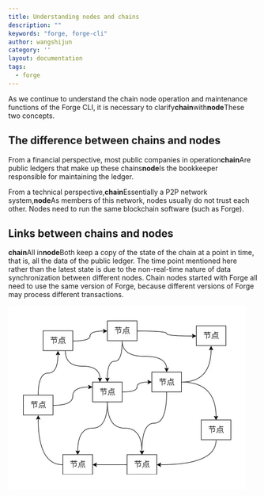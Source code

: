 ```yaml
---
title: Understanding nodes and chains
description: ""
keywords: "forge, forge-cli"
author: wangshijun
category: ''
layout: documentation
tags:
  - forge
---
```


As we continue to understand the chain node operation and maintenance functions of the Forge CLI, it is necessary to clarify**chain**with**node**These two concepts.

## The difference between chains and nodes

From a financial perspective, most public companies in operation**chain**Are public ledgers that make up these chains**node**Is the bookkeeper responsible for maintaining the ledger.

From a technical perspective,**chain**Essentially a P2P network system,**node**As members of this network, nodes usually do not trust each other. Nodes need to run the same blockchain software (such as Forge).

## Links between chains and nodes

**chain**All in**node**Both keep a copy of the state of the chain at a point in time, that is, all the data of the public ledger. The time point mentioned here rather than the latest state is due to the non-real-time nature of data synchronization between different nodes. Chain nodes started with Forge all need to use the same version of Forge, because different versions of Forge may process different transactions.

![](./images/network.png)
